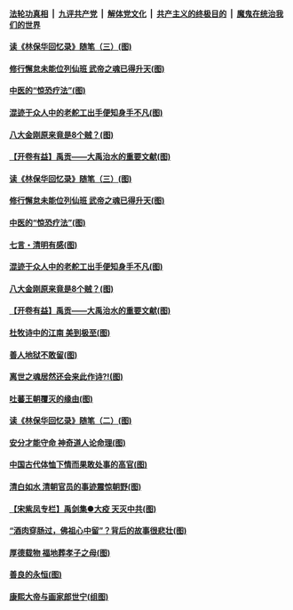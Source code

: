 

####  [法轮功真相](../../../../basic/blob/master/README.md?t=04022301) &nbsp;|&nbsp; [九评共产党](../../../../9ping.md/blob/master/README.md?t=04022301) &nbsp;|&nbsp; [解体党文化](../../../../jtdwh.md/blob/master/README.md?t=04022301)  &nbsp;|&nbsp; [共产主义的终极目的](../../../../gczydzjmd.md/blob/master/README.md?t=04022301) &nbsp;|&nbsp; [魔鬼在统治我们的世界](../../../../mgztzwmdsj.md/blob/master/README.md?t=04022301) 

#### [读《林保华回忆录》随笔（三）(图)](../pages/p7/927928.md?t=04022301) 

#### [修行懈怠未能位列仙班 武帝之魂已得升天(图)](../pages/p7/927921.md?t=04022301) 

#### [中医的“惊恐疗法”(图)](../pages/p7/927840.md?t=04022301) 

#### [混迹于众人中的老舵工出手便知身手不凡(图)](../pages/p7/927890.md?t=04022301) 

#### [八大金刚原来竟是8个贼？(图)](../pages/p7/927994.md?t=04022301) 

#### [【开卷有益】禹贡——大禹治水的重要文献(图)](../pages/p7/927930.md?t=04022301) 

#### [读《林保华回忆录》随笔（三）(图)](../pages/p7/927928.md?t=04022301) 

#### [修行懈怠未能位列仙班 武帝之魂已得升天(图)](../pages/p7/927921.md?t=04022301) 

#### [中医的“惊恐疗法”(图)](../pages/p7/927840.md?t=04022301) 

#### [七言・清明有感(图)](../pages/p7/928236.md?t=04022301) 

#### [混迹于众人中的老舵工出手便知身手不凡(图)](../pages/p7/927890.md?t=04022301) 

#### [八大金刚原来竟是8个贼？(图)](../pages/p7/927994.md?t=04022301) 

#### [【开卷有益】禹贡——大禹治水的重要文献(图)](../pages/p7/927930.md?t=04022301) 

#### [杜牧诗中的江南 美到极至(图)](../pages/p7/928144.md?t=04022301) 

#### [善人地狱不敢留(图)](../pages/p7/927834.md?t=04022301) 

#### [离世之魂居然还会来此作诗?!(图)](../pages/p7/927823.md?t=04022301) 

#### [吐蕃王朝覆灭的缘由(图)](../pages/p7/927590.md?t=04022301) 

#### [读《林保华回忆录》随笔（二）(图)](../pages/p7/927927.md?t=04022301) 

#### [安分才能守命 神奇道人论命理(图)](../pages/p7/927588.md?t=04022301) 

#### [中国古代体恤下情而果敢处事的高官(图)](../pages/p7/927651.md?t=04022301) 

#### [清白如水 清朝官员的事迹震惊朝野(图)](../pages/p7/927845.md?t=04022301) 

#### [【宋紫凤专栏】禹剑集●大疫 天灭中共(图)](../pages/p7/927832.md?t=04022301) 

#### [“酒肉穿肠过，佛祖心中留”？背后的故事很悲壮(图)](../pages/p7/927577.md?t=04022301) 

#### [厚德载物 福地葬孝子之母(图)](../pages/p7/927574.md?t=04022301) 

#### [善良的永恒(图)](../pages/p7/927830.md?t=04022301) 

#### [康熙大帝与画家郎世宁(组图)](../pages/p7/925400.md?t=04022301) 


